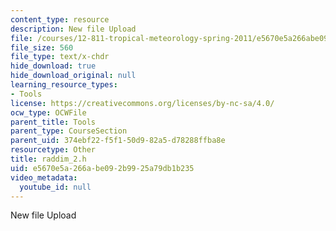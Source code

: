 ```yaml
---
content_type: resource
description: New file Upload
file: /courses/12-811-tropical-meteorology-spring-2011/e5670e5a266abe092b9925a79db1b235_raddim_2.h
file_size: 560
file_type: text/x-chdr
hide_download: true
hide_download_original: null
learning_resource_types:
- Tools
license: https://creativecommons.org/licenses/by-nc-sa/4.0/
ocw_type: OCWFile
parent_title: Tools
parent_type: CourseSection
parent_uid: 374ebf22-f5f1-50d9-82a5-d78288ffba8e
resourcetype: Other
title: raddim_2.h
uid: e5670e5a-266a-be09-2b99-25a79db1b235
video_metadata:
  youtube_id: null
---
```

New file Upload